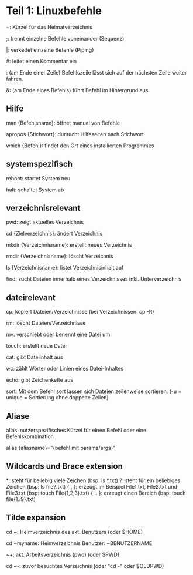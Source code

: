 # Teil 1: Linuxbefehle

~: Kürzel für das Heimatverzeichnis

;: trennt einzelne Befehle voneinander (Sequenz)

|: verkettet einzelne Befehle (Piping)

#: leitet einen Kommentar ein

\: (am Ende einer Zeile) Befehlszeile lässt sich auf der nächsten Zeile weiter fahren.

&: (am Ende eines Befehls) führt Befehl im Hintergrund aus 

## Hilfe
man {Befehlsname}: öffnet manual von Befehle

apropos {Stichwort}: dursucht Hilfeseiten nach Stichwort

which {Befehl}: findet den Ort eines installierten Programmes

## systemspezifisch
reboot: startet System neu

halt: schaltet System ab

## verzeichnisrelevant
pwd: zeigt aktuelles Verzeichnis

cd {Zielverzeichnis}: ändert Verzeichnis

mkdir {Verzeichnisname}: erstellt neues Verzeichnis

rmdir {Verzeichnisname}: löscht Verzeichnis

ls {Verzeichnisname}: listet Verzeichnisinhalt auf

find: sucht Dateien innerhalb eines Verzeichnisses inkl. Unterverzeichnis

## dateirelevant
cp: kopiert Dateien/Verzeichnisse (bei Verzeichnissen: cp -R)

rm: löscht Dateien/Verzeichnisse

mv: verschiebt oder benennt eine Datei um

touch: erstellt neue Datei

cat: gibt Dateiinhalt aus

wc: zählt Wörter oder Linien eines Datei-Inhaltes

echo: gibt Zeichenkette aus

sort: Mit dem Befehl sort lassen sich Dateien zeilenweise sortieren. (-u = unique = Sortierung ohne doppelte Zeilen)

## Aliase
alias: nutzerspezifisches Kürzel für einen Befehl oder eine Befehlskombination

alias {aliasname}="{befehl mit params/args}"

## Wildcards und Brace extension
*: steht für beliebig viele Zeichen (bsp: ls *.txt)
?: steht für ein beliebiges Zeichen (bsp: ls file?.txt)
{ , }: erzeugt im Beispiel File1.txt, File2.txt und File3.txt (bsp: touch File{1,2,3}.txt)
{ .. }: erzeugt einen Bereich (bsp: touch file{1..9}.txt)

## Tilde expansion
cd ~: Heimverzeichnis des akt. Benutzers (oder $HOME)

cd ~myname: Heimverzeichnis Benutzer: ~BENUTZERNAME

~+: akt. Arbeitsverzeichnis (pwd) (oder $PWD)

cd ~-: zuvor besuchtes Verzeichnis (oder "cd -" oder $OLDPWD)


